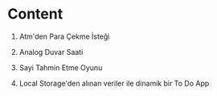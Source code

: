 # Content
1. Atm'den Para Çekme İsteği

2. Analog Duvar Saati

3. Sayi Tahmin Etme Oyunu 

4. Local Storage'den alınan veriler ile dinamik bir To Do App
